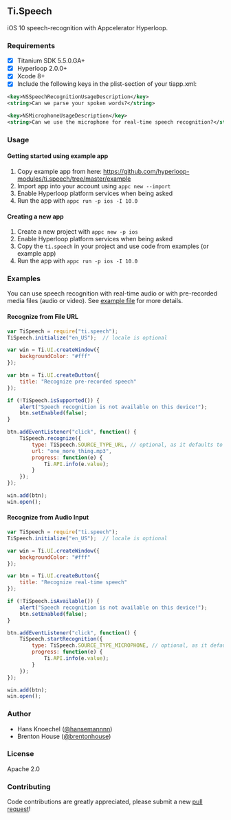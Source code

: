 Ti.Speech
---
iOS 10 speech-recognition with Appcelerator Hyperloop.

### Requirements
- [x] Titanium SDK 5.5.0.GA+
- [x] Hyperloop 2.0.0+
- [x] Xcode 8+
- [x] Include the following keys in the plist-section of your tiapp.xml:
```xml
<key>NSSpeechRecognitionUsageDescription</key>
<string>Can we parse your spoken words?</string>

<key>NSMicrophoneUsageDescription</key>
<string>Can we use the microphone for real-time speech recognition?</string>
```

### Usage

#### Getting started using example app
1. Copy example app from here: https://github.com/hyperloop-modules/ti.speech/tree/master/example
2. Import app into your account using `appc new --import`
3. Enable Hyperloop platform services when being asked
4. Run the app with `appc run -p ios -I 10.0`


#### Creating a new app
1. Create a new project with `appc new -p ios`
2. Enable Hyperloop platform services when being asked
3. Copy the `ti.speech` in your project and use code from examples (or example app)
4. Run the app with `appc run -p ios -I 10.0`

### Examples

You can use speech recognition with real-time audio or with pre-recorded media files (audio or video).  See [example file](https://github.com/hyperloop-modules/ti.speech/blob/master/example/app/controllers/index.js) for more details.


#### Recognize from File URL
```js 
var TiSpeech = require("ti.speech");
TiSpeech.initialize("en_US");  // locale is optional

var win = Ti.UI.createWindow({
    backgroundColor: "#fff"
});

var btn = Ti.UI.createButton({
    title: "Recognize pre-recorded speech"
});

if (!TiSpeech.isSupported()) {
    alert("Speech recognition is not available on this device!");
    btn.setEnabled(false);
}

btn.addEventListener("click", function() {
    TiSpeech.recognize({
        type: TiSpeech.SOURCE_TYPE_URL, // optional, as it defaults to this if url is defined
        url: "one_more_thing.mp3",
        progress: function(e) {
            Ti.API.info(e.value);
        }
    });
});

win.add(btn);
win.open();
```

#### Recognize from Audio Input
```js 
var TiSpeech = require("ti.speech");
TiSpeech.initialize("en_US");  // locale is optional

var win = Ti.UI.createWindow({
    backgroundColor: "#fff"
});

var btn = Ti.UI.createButton({
    title: "Recognize real-time speech"
});

if (!TiSpeech.isAvailable()) {
    alert("Speech recognition is not available on this device!");
    btn.setEnabled(false);
}

btn.addEventListener("click", function() {
    TiSpeech.startRecognition({
        type: TiSpeech.SOURCE_TYPE_MICROPHONE, // optional, as it defaults to this if url is undefined		
        progress: function(e) {
            Ti.API.info(e.value);
        }
    });
});

win.add(btn);
win.open();

```

### Author
* Hans Knoechel ([@hansemannnn](https://twitter.com/hansemannnn))
* Brenton House ([@brentonhouse](https://twitter.com/brentonhouse))

### License
Apache 2.0

### Contributing
Code contributions are greatly appreciated, please submit a new [pull request](https://github.com/hyperloop-modules/ti.speech/pull/new/master)!
